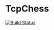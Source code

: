 # TcpChess
[![Build Status](https://kvasdimas.visualstudio.com/Chess/_apis/build/status/AskoldMakaruk.TcpChess?branchName=master)](https://kvasdimas.visualstudio.com/Chess/_build/latest?definitionId=4&branchName=master)
